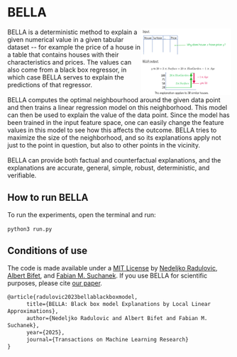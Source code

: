 # BELLA

<img style="width: 40%" align="right" src="docs/bella.svg" />
BELLA is a deterministic method to explain a given numerical value in a given tabular dataset -- for example the price of a house in a table that contains houses with their characteristics and prices. The values can also come from a black box regressor, in which case BELLA serves to explain the predictions of that regressor.
<br/><br/>
BELLA computes the optimal neighbourhood around the given data point and then trains a linear regression model on this neighborhood. This model can then be used to explain the value of the data point. Since the model has been trained in the input feature space, one can easily change the feature values in this model to see how this affects the outcome. BELLA tries to maximize the size of the neighborhood, and so its explanations apply not just to the point in question, but also to other points in the vicinity.
<br/><br/>
BELLA can provide both factual and counterfactual explanations, and the explanations are accurate, general, simple, robust, deterministic, and verifiable.

## How to run BELLA
To run the experiments, open the terminal and run:

```python3 run.py```

## Conditions of use

The code is made available under a [MIT License](docs/license.txt) by [Nedeljko Radulovic](https://nedrad88.github.io/), [Albert Bifet](https://albertbifet.com/), and [Fabian M. Suchanek](https://suchanek.name). If you use BELLA for scientific purposes, please cite [our paper](https://suchanek.name/work/publications/tmlr-2025.pdf).

```
@article{radulovic2023bellablackboxmodel,
      title={BELLA: Black box model Explanations by Local Linear Approximations}, 
      author={Nedeljko Radulovic and Albert Bifet and Fabian M. Suchanek},
      year={2025},
      journal={Transactions on Machine Learning Research}
}
```
